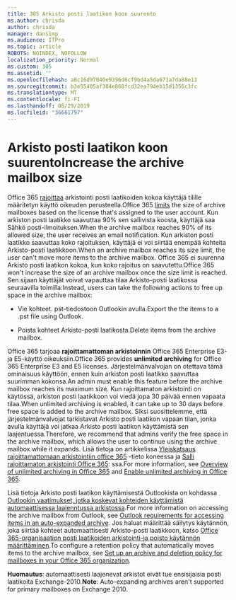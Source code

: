 ```yaml
---
title: 305 Arkisto posti laatikon koon suurento
ms.author: chrisda
author: chrisda
manager: dansimp
ms.audience: ITPro
ms.topic: article
ROBOTS: NOINDEX, NOFOLLOW
localization_priority: Normal
ms.custom: 305
ms.assetid: ''
ms.openlocfilehash: a8c16d97040e9396d6cf9bd4a5da671a7da88e13
ms.sourcegitcommit: b3e55405af384e868fcd32ea794eb15d1356c3fc
ms.translationtype: MT
ms.contentlocale: fi-FI
ms.lasthandoff: 08/29/2019
ms.locfileid: "36661797"
---
```

# <a name="increase-the-archive-mailbox-size"></a><span data-ttu-id="c4aae-102">Arkisto posti laatikon koon suurento</span><span class="sxs-lookup"><span data-stu-id="c4aae-102">Increase the archive mailbox size</span></span>

<span data-ttu-id="c4aae-103">Office 365 [rajoittaa](https://docs.microsoft.com/office365/servicedescriptions/exchange-online-service-description/exchange-online-limits#mailbox-storage-limits) arkistointi posti laatikoiden kokoa käyttäjä tilille määritetyn käyttö oikeuden perusteella.</span><span class="sxs-lookup"><span data-stu-id="c4aae-103">Office 365 [limits](https://docs.microsoft.com/office365/servicedescriptions/exchange-online-service-description/exchange-online-limits#mailbox-storage-limits) the size of archive mailboxes based on the license that's assigned to the user account.</span></span> <span data-ttu-id="c4aae-104">Kun arkiston posti laatikko saavuttaa 90% sen sallivista koosta, käyttäjä saa Sähkö posti-ilmoituksen.</span><span class="sxs-lookup"><span data-stu-id="c4aae-104">When the archive mailbox reaches 90% of its allowed size, the user receives an email notification.</span></span> <span data-ttu-id="c4aae-105">Kun arkiston posti laatikko saavuttaa koko rajoituksen, käyttäjä ei voi siirtää enempää kohteita Arkisto-posti laatikkoon.</span><span class="sxs-lookup"><span data-stu-id="c4aae-105">When an archive mailbox reaches its size limit, the user can't move more items to the archive mailbox.</span></span> <span data-ttu-id="c4aae-106">Office 365 ei suurenna Arkisto posti laatikon kokoa, kun koko rajoitus on saavutettu.</span><span class="sxs-lookup"><span data-stu-id="c4aae-106">Office 365 won't increase the size of an archive mailbox once the size limit is reached.</span></span> <span data-ttu-id="c4aae-107">Sen sijaan käyttäjät voivat vapauttaa tilaa Arkisto-posti laatikossa seuraavilla toimilla:</span><span class="sxs-lookup"><span data-stu-id="c4aae-107">Instead, users can take the following actions to free up space in the archive mailbox:</span></span>

- <span data-ttu-id="c4aae-108">Vie kohteet. pst-tiedostoon Outlookin avulla.</span><span class="sxs-lookup"><span data-stu-id="c4aae-108">Export the the items to a .pst file using Outlook.</span></span>

- <span data-ttu-id="c4aae-109">Poista kohteet Arkisto-posti laatikosta.</span><span class="sxs-lookup"><span data-stu-id="c4aae-109">Delete items from the archive mailbox.</span></span>

<span data-ttu-id="c4aae-110">Office 365 tarjoaa **rajoittamattoman arkistoinnin** Office 365 Enterprise E3-ja E5-käyttö oikeuksiin.</span><span class="sxs-lookup"><span data-stu-id="c4aae-110">Office 365 provides **unlimited archiving** for Office 365 Enterprise E3 and E5 licenses.</span></span> <span data-ttu-id="c4aae-111">Järjestelmänvalvojan on otettava tämä ominaisuus käyttöön, ennen kuin arkiston posti laatikko saavuttaa suurimman kokonsa.</span><span class="sxs-lookup"><span data-stu-id="c4aae-111">An admin must enable this feature before the archive mailbox reaches its maximum size.</span></span> <span data-ttu-id="c4aae-112">Kun rajoittamaton arkistointi on käytössä, arkiston posti laatikkoon voi viedä jopa 30 päivää ennen vapaata tilaa.</span><span class="sxs-lookup"><span data-stu-id="c4aae-112">When unlimited archiving is enabled, it can take up to 30 days before free space is added to the archive mailbox.</span></span> <span data-ttu-id="c4aae-113">Siksi suosittelemme, että järjestelmänvalvojat tarkistavat Arkisto posti laatikon vapaan tilan, jonka avulla käyttäjä voi jatkaa Arkisto posti laatikon käyttämistä sen laajentuessa.</span><span class="sxs-lookup"><span data-stu-id="c4aae-113">Therefore, we recommend that admins verify the free space in the archive mailbox, which allows the user to continue using the archive mailbox while it expands.</span></span> <span data-ttu-id="c4aae-114">Lisä tietoja on artikkelissa [Yleiskatsaus rajoittamattomaan arkistointiin office 365](https://docs.microsoft.com/office365/securitycompliance/unlimited-archiving) -tieto koneessa ja [Salli rajoittamaton arkistointi Office 365](https://docs.microsoft.com/office365/securitycompliance/enable-unlimited-archiving): ssa.</span><span class="sxs-lookup"><span data-stu-id="c4aae-114">For more information, see [Overview of unlimited archiving in Office 365](https://docs.microsoft.com/office365/securitycompliance/unlimited-archiving) and [Enable unlimited archiving in Office 365](https://docs.microsoft.com/office365/securitycompliance/enable-unlimited-archiving).</span></span>

<span data-ttu-id="c4aae-115">Lisä tietoja Arkisto posti laatikon käyttämisestä Outlookista on kohdassa [Outlookin vaatimukset, jotka koskevat kohteiden käyttämistä automaattisessa laajenntussa arkistossa](https://docs.microsoft.com/office365/securitycompliance/unlimited-archiving#outlook-requirements-for-accessing-items-in-an-auto-expanded-archive).</span><span class="sxs-lookup"><span data-stu-id="c4aae-115">For more information on accessing the archive mailbox from Outlook, see [Outlook requirements for accessing items in an auto-expanded archive](https://docs.microsoft.com/office365/securitycompliance/unlimited-archiving#outlook-requirements-for-accessing-items-in-an-auto-expanded-archive).</span></span> <span data-ttu-id="c4aae-116">Jos haluat määrittää säilytys käytännön, joka siirtää kohteet automaattisesti Arkisto-posti laatikkoon, katso [Office 365-organisaation posti laatikoiden arkistointi-ja poisto käytännön määrittäminen](https://docs.microsoft.com/office365/securitycompliance/set-up-an-archive-and-deletion-policy-for-mailboxes).</span><span class="sxs-lookup"><span data-stu-id="c4aae-116">To configure a retention policy that automatically moves items to the archive mailbox, see [Set up an archive and deletion policy for mailboxes in your Office 365 organization](https://docs.microsoft.com/office365/securitycompliance/set-up-an-archive-and-deletion-policy-for-mailboxes).</span></span>

<span data-ttu-id="c4aae-117">**Huomautus**: automaattisesti laajenevat arkistot eivät tue ensisijaisia posti laatikoita Exchange-2010.</span><span class="sxs-lookup"><span data-stu-id="c4aae-117">**Note**: Auto-expanding archives aren't supported for primary mailboxes on Exchange 2010.</span></span>
